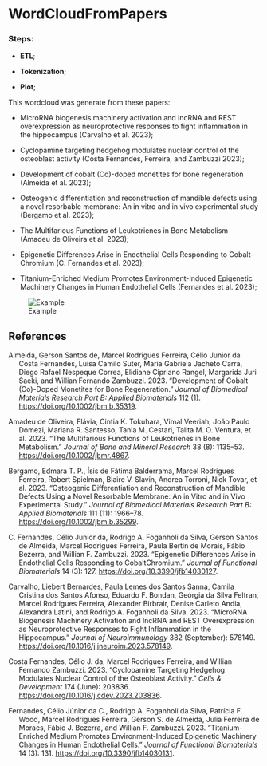 
<!-- README.md is generated from README.Rmd. Please edit that file -->

# WordCloudFromPapers

### Steps:

- **ETL**;

- **Tokenization**;

- **Plot**;

This wordcloud was generate from these papers:

- MicroRNA biogenesis machinery activation and lncRNA and REST
  overexpression as neuroprotective responses to fight inflammation in
  the hippocampus (Carvalho et al. 2023);

- Cyclopamine targeting hedgehog modulates nuclear control of the
  osteoblast activity (Costa Fernandes, Ferreira, and Zambuzzi 2023);

- Development of cobalt (Co)-doped monetites for bone regeneration
  (Almeida et al. 2023);

- Osteogenic differentiation and reconstruction of mandible defects
  using a novel resorbable membrane: An in vitro and in vivo
  experimental study (Bergamo et al. 2023);

- The Multifarious Functions of Leukotrienes in Bone Metabolism (Amadeu
  de Oliveira et al. 2023);

- Epigenetic Differences Arise in Endothelial Cells Responding to
  Cobalt–Chromium (C. Fernandes et al. 2023);

- Titanium-Enriched Medium Promotes Environment-Induced Epigenetic
  Machinery Changes in Human Endothelial Cells (Fernandes et al.
  2023);  

    

    

<figure>
<img src="wc.png" alt="Example" />
<figcaption aria-hidden="true">Example</figcaption>
</figure>

## References

<div id="refs" class="references csl-bib-body hanging-indent">

<div id="ref-de2023" class="csl-entry">

Almeida, Gerson Santos de, Marcel Rodrigues Ferreira, Célio Junior da
Costa Fernandes, Luísa Camilo Suter, Maria Gabriela Jacheto Carra, Diego
Rafael Nespeque Correa, Elidiane Cipriano Rangel, Margarida Juri Saeki,
and Willian Fernando Zambuzzi. 2023. “Development of Cobalt (Co)-Doped
Monetites for Bone Regeneration.” *Journal of Biomedical Materials
Research Part B: Applied Biomaterials* 112 (1).
<https://doi.org/10.1002/jbm.b.35319>.

</div>

<div id="ref-Amadeu2023" class="csl-entry">

Amadeu de Oliveira, Flávia, Cintia K. Tokuhara, Vimal Veeriah, João
Paulo Domezi, Mariana R. Santesso, Tania M. Cestari, Talita M. O.
Ventura, et al. 2023. “The Multifarious Functions of Leukotrienes in
Bone Metabolism.” *Journal of Bone and Mineral Research* 38 (8):
1135–53. <https://doi.org/10.1002/jbmr.4867>.

</div>

<div id="ref-bergamo2023" class="csl-entry">

Bergamo, Edmara T. P., Ísis de Fátima Balderrama, Marcel Rodrigues
Ferreira, Robert Spielman, Blaire V. Slavin, Andrea Torroni, Nick Tovar,
et al. 2023. “Osteogenic Differentiation and Reconstruction of Mandible
Defects Using a Novel Resorbable Membrane: An in Vitro and in Vivo
Experimental Study.” *Journal of Biomedical Materials Research Part B:
Applied Biomaterials* 111 (11): 1966–78.
<https://doi.org/10.1002/jbm.b.35299>.

</div>

<div id="ref-da2023a" class="csl-entry">

C. Fernandes, Célio Junior da, Rodrigo A. Foganholi da Silva, Gerson
Santos de Almeida, Marcel Rodrigues Ferreira, Paula Bertin de Morais,
Fábio Bezerra, and Willian F. Zambuzzi. 2023. “Epigenetic Differences
Arise in Endothelial Cells Responding to CobaltChromium.” *Journal of
Functional Biomaterials* 14 (3): 127.
<https://doi.org/10.3390/jfb14030127>.

</div>

<div id="ref-Carvalho2023" class="csl-entry">

Carvalho, Liebert Bernardes, Paula Lemes dos Santos Sanna, Camila
Cristina dos Santos Afonso, Eduardo F. Bondan, Geórgia da Silva Feltran,
Marcel Rodrigues Ferreira, Alexander Birbrair, Denise Carleto Andia,
Alexandra Latini, and Rodrigo A. Foganholi da Silva. 2023. “MicroRNA
Biogenesis Machinery Activation and lncRNA and REST Overexpression as
Neuroprotective Responses to Fight Inflammation in the Hippocampus.”
*Journal of Neuroimmunology* 382 (September): 578149.
<https://doi.org/10.1016/j.jneuroim.2023.578149>.

</div>

<div id="ref-da2023" class="csl-entry">

Costa Fernandes, Célio J. da, Marcel Rodrigues Ferreira, and Willian
Fernando Zambuzzi. 2023. “Cyclopamine Targeting Hedgehog Modulates
Nuclear Control of the Osteoblast Activity.” *Cells & Development* 174
(June): 203836. <https://doi.org/10.1016/j.cdev.2023.203836>.

</div>

<div id="ref-Fernandes2023" class="csl-entry">

Fernandes, Célio Júnior da C., Rodrigo A. Foganholi da Silva, Patrícia
F. Wood, Marcel Rodrigues Ferreira, Gerson S. de Almeida, Julia Ferreira
de Moraes, Fábio J. Bezerra, and Willian F. Zambuzzi. 2023.
“Titanium-Enriched Medium Promotes Environment-Induced Epigenetic
Machinery Changes in Human Endothelial Cells.” *Journal of Functional
Biomaterials* 14 (3): 131. <https://doi.org/10.3390/jfb14030131>.

</div>

</div>

